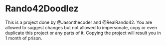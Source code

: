 # Rando42Doodlez
This is a project done by @Jasonthecoder and @RealRando42. You are allowed to suggest changes but not allowed to impersonate, copy or even duplicate this project or any parts of it. Copying the project will result you in 1 month of prison.
